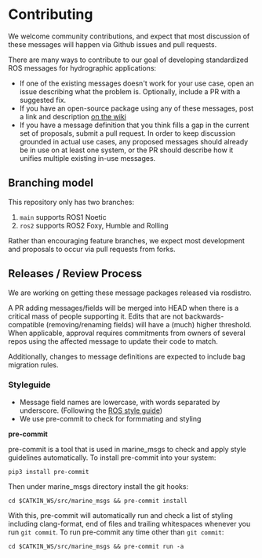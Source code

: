 # Contributing

We welcome community contributions, and expect that most discussion of these messages will happen via Github issues and pull requests.

There are many ways to contribute to our goal of developing standardized ROS messages for hydrographic applications:

* If one of the existing messages doesn't work for your use case, open an issue describing what the problem is. Optionally, include a PR with a suggested fix.
* If you have an open-source package using any of these messages, post a link and description [on the wiki](https://github.com/apl-ocean-engineering/marine_msgs/wiki)
* If you have a message definition that you think fills a gap in the current set of proposals, submit a pull request. In order to keep discussion grounded in actual use cases, any proposed messages should already be in use on at least one system, or the PR should describe how it unifies multiple existing in-use messages.


## Branching model

This repository only has two branches:
1) `main` supports ROS1 Noetic
2) `ros2` supports ROS2 Foxy, Humble and Rolling

Rather than encouraging feature branches, we expect most development and proposals to occur via pull requests from forks.


## Releases / Review Process

We are working on getting these message packages released via rosdistro.

A PR adding messages/fields will be merged into HEAD when there is a critical mass of people supporting it.
Edits that are not backwards-compatible (removing/renaming fields) will have a (much) higher threshold.
When applicable, approval requires commitments from owners of several repos using the affected message to update their code to match.

Additionally, changes to message definitions are expected to include bag migration rules.


### Styleguide

* Message field names are lowercase, with words separated by underscore. (Following the [ROS style guide](http://wiki.ros.org/ROS/Patterns/Conventions))
* We use pre-commit to check for formmating and styling

**pre-commit**

pre-commit is a tool that is used in marine_msgs to check and apply style guidelines automatically. To install pre-commit into your system:

    pip3 install pre-commit

Then under marine_msgs directory install the git hooks:

    cd $CATKIN_WS/src/marine_msgs && pre-commit install

With this, pre-commit will automatically run and check a list of styling including clang-format, end of files and trailing whitespaces whenever you run `git commit`. To run pre-commit any time other than `git commit`:

    cd $CATKIN_WS/src/marine_msgs && pre-commit run -a

